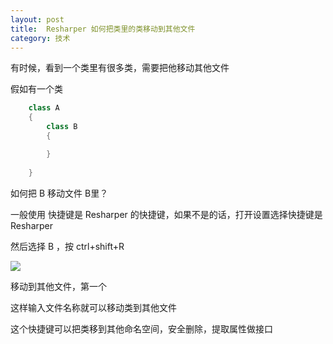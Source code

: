 ```yaml
---
layout: post
title:  Resharper 如何把类里的类移动到其他文件 
category: 技术 
---
```


有时候，看到一个类里有很多类，需要把他移动其他文件

<!--more-->

<div id="toc"></div>
<!-- csdn -->

假如有一个类


```csharp
    class A
    {
        class B
        {

        }
       
    }
```

如何把 B 移动文件 B里？

一般使用 快捷键是 Resharper 的快捷键，如果不是的话，打开设置选择快捷键是 Resharper

然后选择 B ，按 ctrl+shift+R

![](http://7xqpl8.com1.z0.glb.clouddn.com/AwCCAwMAItoFAMV%2BBQA28wYAAQAEAK4%2BAQBmQwIAaOgJAOjZ%2F201732420813.jpg)

移动到其他文件，第一个

这样输入文件名称就可以移动类到其他文件

这个快捷键可以把类移到其他命名空间，安全删除，提取属性做接口


